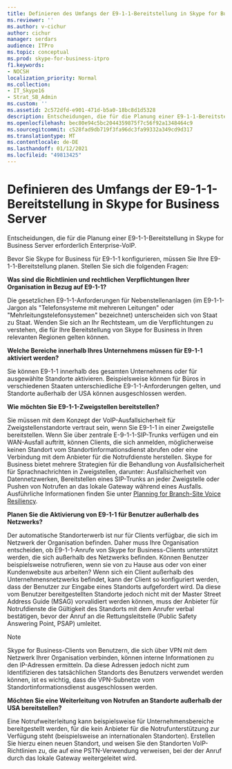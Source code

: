 ```yaml
---
title: Definieren des Umfangs der E9-1-1-Bereitstellung in Skype for Business Server
ms.reviewer: ''
ms.author: v-cichur
author: cichur
manager: serdars
audience: ITPro
ms.topic: conceptual
ms.prod: skype-for-business-itpro
f1.keywords:
- NOCSH
localization_priority: Normal
ms.collection:
- IT_Skype16
- Strat_SB_Admin
ms.custom: ''
ms.assetid: 2c572dfd-e901-471d-b5a0-18bc8d1d5328
description: Entscheidungen, die für die Planung einer E9-1-1-Bereitstellung in Skype for Business Server erforderlich Enterprise-VoIP.
ms.openlocfilehash: bec80e94c5bc2044359875f7c56f92a1348464c9
ms.sourcegitcommit: c528fad9db719f3fa96dc3fa99332a349cd9d317
ms.translationtype: MT
ms.contentlocale: de-DE
ms.lasthandoff: 01/12/2021
ms.locfileid: "49813425"
---
```

# <a name="define-the-scope-of-the-e9-1-1-deployment-in-skype-for-business-server"></a>Definieren des Umfangs der E9-1-1-Bereitstellung in Skype for Business Server

Entscheidungen, die für die Planung einer E9-1-1-Bereitstellung in Skype for Business Server erforderlich Enterprise-VoIP.

Bevor Sie Skype for Business für E9-1-1 konfigurieren, müssen Sie Ihre E9-1-1-Bereitstellung planen. Stellen Sie sich die folgenden Fragen:

 **Was sind die Richtlinien und rechtlichen Verpflichtungen Ihrer Organisation in Bezug auf E9-1-1?**

 Die gesetzlichen E9-1-1-Anforderungen für Nebenstellenanlagen (im E9-1-1-Jargon als "Telefonsysteme mit mehreren Leitungen" oder "Mehrleitungstelefonsystemen" bezeichnet) unterscheiden sich von Staat zu Staat. Wenden Sie sich an Ihr Rechtsteam, um die Verpflichtungen zu verstehen, die für Ihre Bereitstellung von Skype for Business in Ihren relevanten Regionen gelten können.

 **Welche Bereiche innerhalb Ihres Unternehmens müssen für E9-1-1 aktiviert werden?**

 Sie können E9-1-1 innerhalb des gesamten Unternehmens oder für ausgewählte Standorte aktivieren. Beispielsweise können für Büros in verschiedenen Staaten unterschiedliche E9-1-1-Anforderungen gelten, und Standorte außerhalb der USA können ausgeschlossen werden.

 **Wie möchten Sie E9-1-1-Zweigstellen bereitstellen?**

 Sie müssen mit dem Konzept der VoIP-Ausfallsicherheit für Zweigstellenstandorte vertraut sein, wenn Sie E9-1-1 in einer Zweigstelle bereitstellen. Wenn Sie über zentrale E-9-1-1-SIP-Trunks verfügen und ein WAN-Ausfall auftritt, können Clients, die sich anmelden, möglicherweise keinen Standort vom Standortinformationsdienst abrufen oder eine Verbindung mit dem Anbieter für die Notrufdienste herstellen. Skype for Business bietet mehrere Strategien für die Behandlung von Ausfallsicherheit für Sprachnachrichten in Zweigstellen, darunter: Ausfallsicherheit von Datennetzwerken, Bereitstellen eines SIP-Trunks an jeder Zweigstelle oder Pushen von Notrufen an das lokale Gateway während eines Ausfalls. Ausführliche Informationen finden Sie unter [Planning for Branch-Site Voice Resiliency](https://technet.microsoft.com/library/67713f57-3ded-4127-ac37-57d8099bf384.aspx).

 **Planen Sie die Aktivierung von E9-1-1 für Benutzer außerhalb des Netzwerks?**

 Der automatische Standorterwerb ist nur für Clients verfügbar, die sich im Netzwerk der Organisation befinden. Daher muss Ihre Organisation entscheiden, ob E9-1-1-Anrufe von Skype for Business-Clients unterstützt werden, die sich außerhalb des Netzwerks befinden. Können Benutzer beispielsweise notrufieren, wenn sie von zu Hause aus oder von einer Kundenwebsite aus arbeiten? Wenn sich ein Client außerhalb des Unternehmensnetzwerks befindet, kann der Client so konfiguriert werden, dass der Benutzer zur Eingabe eines Standorts aufgefordert wird. Da diese vom Benutzer bereitgestellten Standorte jedoch nicht mit der Master Street Address Guide (MSAG) vorvalidiert werden können, muss der Anbieter für Notrufdienste die Gültigkeit des Standorts mit dem Anrufer verbal bestätigen, bevor der Anruf an die Rettungsleitstelle (Public Safety Answering Point, PSAP) umleitet.

> [!NOTE]
> Skype for Business-Clients von Benutzern, die sich über VPN mit dem Netzwerk Ihrer Organisation verbinden, können interne Informationen zu den IP-Adressen ermitteln. Da diese Adressen jedoch nicht zum Identifizieren des tatsächlichen Standorts des Benutzers verwendet werden können, ist es wichtig, dass die VPN-Subnetze vom Standortinformationsdienst ausgeschlossen werden.

 **Möchten Sie eine Weiterleitung von Notrufen an Standorte außerhalb der USA bereitstellen?**

 Eine Notrufweiterleitung kann beispielsweise für Unternehmensbereiche bereitgestellt werden, für die kein Anbieter für die Notrufunterstützung zur Verfügung steht (beispielsweise an internationalen Standorten). Erstellen Sie hierzu einen neuen Standort, und weisen Sie den Standorten VoIP-Richtlinien zu, die auf eine PSTN-Verwendung verweisen, bei der der Anruf durch das lokale Gateway weitergeleitet wird.


